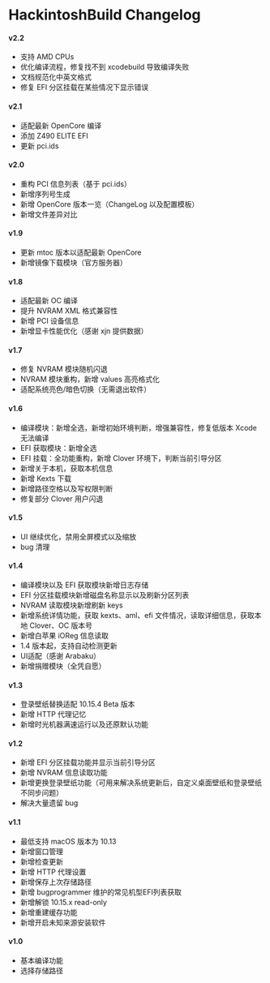 HackintoshBuild Changelog
=========================

#### v2.2
- 支持 AMD CPUs
- 优化编译流程，修复找不到 xcodebuild 导致编译失败
- 文档规范化中英文格式
- 修复 EFI 分区挂载在某些情况下显示错误

#### v2.1
- 适配最新 OpenCore 编译
- 添加 Z490 ELITE EFI
- 更新 pci.ids

#### v2.0
- 重构 PCI 信息列表（基于 pci.ids）
- 新增序列号生成
- 新增 OpenCore 版本一览（ChangeLog 以及配置模板）
- 新增文件差异对比

#### v1.9
- 更新 mtoc 版本以适配最新 OpenCore
- 新增镜像下载模块（官方服务器）

#### v1.8
- 适配最新 OC 编译
- 提升 NVRAM XML 格式兼容性
- 新增 PCI 设备信息
- 新增显卡性能优化（感谢 xjn 提供数据）

#### v1.7
- 修复 NVRAM 模块随机闪退
- NVRAM 模块重构，新增 values 高亮格式化
- 适配系统亮色/暗色切换（无需退出软件）

#### v1.6
- 编译模块：新增全选，新增初始环境判断，增强兼容性，修复低版本 Xcode 无法编译
- EFI 获取模块：新增全选
- EFI 挂载：全功能重构，新增 Clover 环境下，判断当前引导分区
- 新增关于本机，获取本机信息
- 新增 Kexts 下载
- 新增路径空格以及写权限判断
- 修复部分 Clover 用户闪退

#### v1.5
- UI 继续优化，禁用全屏模式以及缩放
- bug 清理

#### v1.4
- 编译模块以及 EFI 获取模块新增日志存储
- EFI 分区挂载模块新增磁盘名称显示以及刷新分区列表
- NVRAM 读取模块新增刷新 keys
- 新增系统详情功能，获取 kexts、aml、efi 文件情况，读取详细信息，获取本地 Clover、OC 版本号
- 新增白苹果 iOReg 信息读取
- 1.4 版本起，支持自动检测更新
- UI适配（感谢 Arabaku）
- 新增捐赠模块（全凭自愿）

#### v1.3
- 登录壁纸替换适配 10.15.4 Beta 版本
- 新增 HTTP 代理记忆
- 新增时光机器满速运行以及还原默认功能

#### v1.2
- 新增 EFI 分区挂载功能并显示当前引导分区
- 新增 NVRAM 信息读取功能
- 新增更换登录壁纸功能（可用来解决系统更新后，自定义桌面壁纸和登录壁纸不同步问题）
- 解决大量遗留 bug

#### v1.1
- 最低支持 macOS 版本为 10.13
- 新增窗口管理
- 新增检查更新
- 新增 HTTP 代理设置
- 新增保存上次存储路径
- 新增 bugprogrammer 维护的常见机型EFI列表获取
- 新增解锁 10.15.x read-only
- 新增重建缓存功能
- 新增开启未知来源安装软件

#### v1.0
- 基本编译功能
- 选择存储路径
